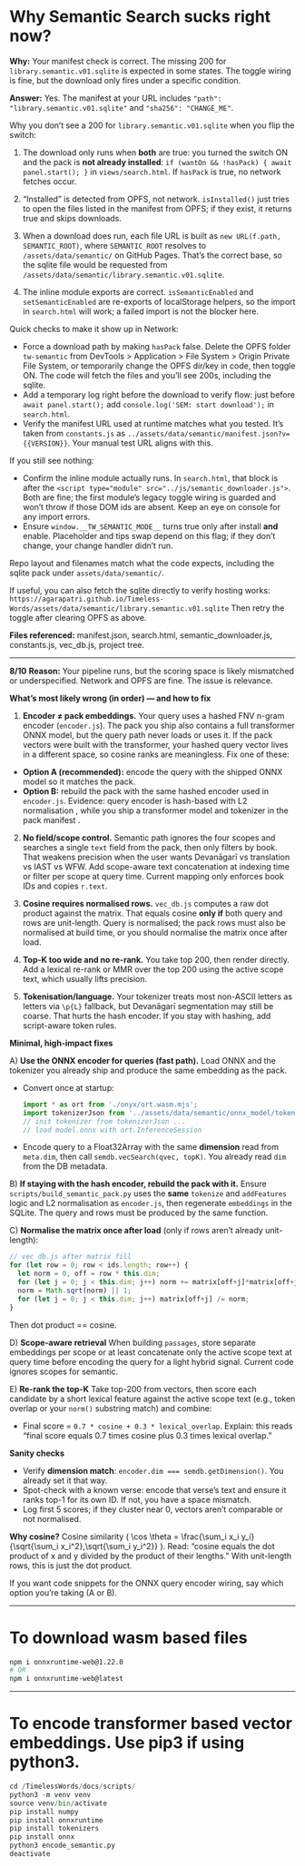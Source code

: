 # Why Semantic Search sucks right now?

**Why:** Your manifest check is correct. The missing 200 for `library.semantic.v01.sqlite` is expected in some states. The toggle wiring is fine, but the download only fires under a specific condition.

**Answer:**
Yes. The manifest at your URL includes `"path": "library.semantic.v01.sqlite"` and `"sha256": "CHANGE_ME"`. 

Why you don’t see a 200 for `library.semantic.v01.sqlite` when you flip the switch:

1. The download only runs when **both** are true: you turned the switch ON and the pack is **not already installed**:
   `if (wantOn && !hasPack) { await panel.start(); }` in `views/search.html`. If `hasPack` is true, no network fetches occur. 

2. “Installed” is detected from OPFS, not network. `isInstalled()` just tries to open the files listed in the manifest from OPFS; if they exist, it returns true and skips downloads. 

3. When a download does run, each file URL is built as `new URL(f.path, SEMANTIC_ROOT)`, where `SEMANTIC_ROOT` resolves to `/assets/data/semantic/` on GitHub Pages. That’s the correct base, so the sqlite file would be requested from `/assets/data/semantic/library.semantic.v01.sqlite`.  

4. The inline module exports are correct. `isSemanticEnabled` and `setSemanticEnabled` are re-exports of localStorage helpers, so the import in `search.html` will work; a failed import is not the blocker here.  

Quick checks to make it show up in Network:

* Force a download path by making `hasPack` false. Delete the OPFS folder `tw-semantic` from DevTools > Application > File System > Origin Private File System, or temporarily change the OPFS dir/key in code, then toggle ON. The code will fetch the files and you’ll see 200s, including the sqlite. 
* Add a temporary log right before the download to verify flow: just before `await panel.start();` add `console.log('SEM: start download');` in `search.html`. 
* Verify the manifest URL used at runtime matches what you tested. It’s taken from `constants.js` as `../assets/data/semantic/manifest.json?v={{VERSION}}`. Your manual test URL aligns with this. 

If you still see nothing:

* Confirm the inline module actually runs. In `search.html`, that block is after the `<script type="module" src="../js/semantic_downloader.js">`. Both are fine; the first module’s legacy toggle wiring is guarded and won’t throw if those DOM ids are absent. Keep an eye on console for any import errors.  
* Ensure `window.__TW_SEMANTIC_MODE__` turns true only after install **and** enable. Placeholder and tips swap depend on this flag; if they don’t change, your change handler didn’t run. 

Repo layout and filenames match what the code expects, including the sqlite pack under `assets/data/semantic/`. 

If useful, you can also fetch the sqlite directly to verify hosting works:
`https://agarapatri.github.io/Timeless-Words/assets/data/semantic/library.semantic.v01.sqlite`
Then retry the toggle after clearing OPFS as above.

**Files referenced:** manifest.json, search.html, semantic_downloader.js, constants.js, vec_db.js, project tree.      

---

**8/10**
**Reason:** Your pipeline runs, but the scoring space is likely mismatched or underspecified. Network and OPFS are fine. The issue is relevance.

**What’s most likely wrong (in order) — and how to fix**

1. **Encoder ≠ pack embeddings.**
   Your query uses a hashed FNV n-gram encoder (`encoder.js`). The pack you ship also contains a full transformer ONNX model, but the query path never loads or uses it. If the pack vectors were built with the transformer, your hashed query vector lives in a different space, so cosine ranks are meaningless. Fix one of these:

* **Option A (recommended):** encode the query with the shipped ONNX model so it matches the pack.
* **Option B:** rebuild the pack with the same hashed encoder used in `encoder.js`.
  Evidence: query encoder is hash-based with L2 normalisation , while you ship a transformer model and tokenizer in the pack manifest .

2. **No field/scope control.**
   Semantic path ignores the four scopes and searches a single `text` field from the pack, then only filters by book. That weakens precision when the user wants Devanāgarī vs translation vs IAST vs WFW. Add scope-aware text concatenation at indexing time or filter per scope at query time. Current mapping only enforces book IDs and copies `r.text`. 

3. **Cosine requires normalised rows.**
   `vec_db.js` computes a raw dot product against the matrix. That equals cosine **only if** both query and rows are unit-length. Query is normalised; the pack rows must also be normalised at build time, or you should normalise the matrix once after load. 

4. **Top-K too wide and no re-rank.**
   You take top 200, then render directly. Add a lexical re-rank or MMR over the top 200 using the active scope text, which usually lifts precision. 

5. **Tokenisation/language.**
   Your tokenizer treats most non-ASCII letters as letters via `\p{L}` fallback, but Devanāgarī segmentation may still be coarse. That hurts the hash encoder. If you stay with hashing, add script-aware token rules. 

**Minimal, high-impact fixes**

A) **Use the ONNX encoder for queries (fast path).**
Load ONNX and the tokenizer you already ship and produce the same embedding as the pack.

* Convert once at startup:

  ```js
  import * as ort from './onyx/ort.wasm.mjs';
  import tokenizerJson from '../assets/data/semantic/onnx_model/tokenizer.json';
  // init tokenizer from tokenizerJson ...
  // load model.onnx with ort.InferenceSession
  ```
* Encode query to a Float32Array with the same **dimension** read from `meta.dim`, then call `semdb.vecSearch(qvec, topK)`. You already read `dim` from the DB metadata. 

B) **If staying with the hash encoder, rebuild the pack with it.**
Ensure `scripts/build_semantic_pack.py` uses the **same** `tokenize` and `addFeatures` logic and L2 normalisation as `encoder.js`, then regenerate `embeddings` in the SQLite. The query and rows must be produced by the same function. 

C) **Normalise the matrix once after load** (only if rows aren’t already unit-length):

```js
// vec_db.js after matrix fill
for (let row = 0; row < ids.length; row++) {
  let norm = 0, off = row * this.dim;
  for (let j = 0; j < this.dim; j++) norm += matrix[off+j]*matrix[off+j];
  norm = Math.sqrt(norm) || 1;
  for (let j = 0; j < this.dim; j++) matrix[off+j] /= norm;
}
```

Then dot product == cosine.

D) **Scope-aware retrieval**
When building `passages`, store separate embeddings per scope or at least concatenate only the active scope text at query time before encoding the query for a light hybrid signal. Current code ignores scopes for semantic. 

E) **Re-rank the top-K**
Take top-200 from vectors, then score each candidate by a short lexical feature against the active scope text (e.g., token overlap or your `norm()` substring match) and combine:

* Final score = `0.7 * cosine + 0.3 * lexical_overlap`.
  Explain: this reads “final score equals 0.7 times cosine plus 0.3 times lexical overlap.”

**Sanity checks**

* Verify **dimension match**: `encoder.dim === semdb.getDimension()`. You already set it that way. 
* Spot-check with a known verse: encode that verse’s text and ensure it ranks top-1 for its own ID. If not, you have a space mismatch.
* Log first 5 scores; if they cluster near 0, vectors aren’t comparable or not normalised.

**Why cosine?**
Cosine similarity ( \cos \theta = \frac{\sum_i x_i y_i}{\sqrt{\sum_i x_i^2},\sqrt{\sum_i y_i^2}} ). Read: “cosine equals the dot product of x and y divided by the product of their lengths.” With unit-length rows, this is just the dot product.

If you want code snippets for the ONNX query encoder wiring, say which option you’re taking (A or B).


---

# To download wasm based files
```bash
npm i onnxruntime-web@1.22.0
# OR
npm i onnxruntime-web@latest
```

---

# To encode transformer based vector embeddings. Use pip3 if using python3.
```python
cd /TimelessWords/docs/scripts/
python3 -m venv venv
source venv/bin/activate
pip install numpy
pip install onnxruntime
pip install tokenizers
pip install onnx
python3 encode_semantic.py
deactivate
```